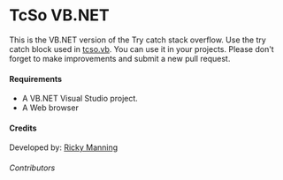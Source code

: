 # TcSo VB.NET
This is the VB.NET version of the Try catch stack overflow. Use the try catch block used in [tcso.vb](tcso.vb). You can use it in your projects. Please don't forget to make  improvements and submit a new pull request.

#### Requirements
* A VB.NET Visual Studio project.
* A Web browser

#### Credits
Developed by: [Ricky Manning](https://github.com/rickymanning/)

###### Contributors
